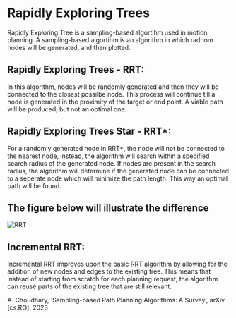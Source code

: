 # Rapidly Exploring Trees
Rapidly Exploring Tree is a sampling-based algortihm used in motion planning.
A sampling-based algortihm is an algorithm in which radnom nodes will be generated, and then plotted.

## Rapidly Exploring Trees - RRT:
  In this algorithm, nodes will be randomly generated and then they will be connected to the closest possilbe node. This process will continue till a node is generated in the proximity of the target or end point. 
  A viable path will be produced, but not an optimal one.

## Rapidly Exploring Trees Star - RRT*:
  For a randomly generated node in RRT*, the node will not be connected to the nearest node, instead, the algorithm will search within a specified search radius of the generated node. If nodes are present in the search radius, the algorithm will determine if the generated node can be connected to a seperate node which will minimize the path length. This way an optimal path will be found.

## The figure below will illustrate the difference
![RRT](https://github.com/ahmaddaoud2003/IncrementalRRT-with-Dubins/assets/145913339/df6706f1-87ee-4f6d-b47b-11c5c5d1096c)

## Incremental RRT:
   Incremental RRT improves upon the basic RRT algorithm by allowing for the addition of new nodes and edges to the existing tree. This means that instead of starting from scratch for each planning request, the algorithm can reuse parts of the existing tree that are still relevant.
   
A. Choudhary, ‘Sampling-based Path Planning Algorithms: A Survey’, arXiv [cs.RO]. 2023
